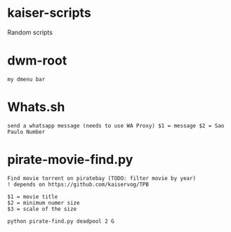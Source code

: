 # kaiser-scripts
Random scripts

# dwm-root
	my dmenu bar 

# Whats.sh
	send a whatsapp message (needs to use WA Proxy) $1 = message $2 = Sao Paulo Number

# pirate-movie-find.py
	Find movie torrent on piratebay (TODO: filter movie by year)
	! depends on https://github.com/kaiservog/TPB

	$1 = movie title
	$2 = minimum numer size
	$3 = scale of the size
	
	python pirate-find.py deadpool 2 G


